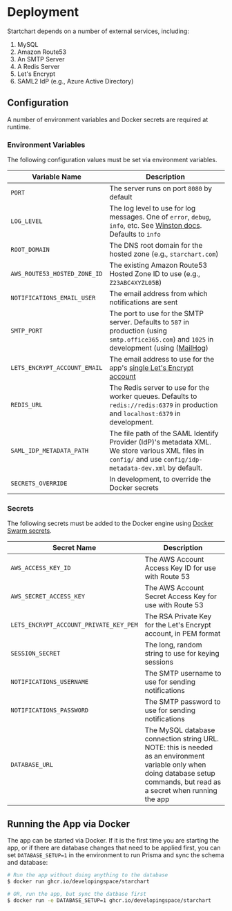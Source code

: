 # Deployment

Startchart depends on a number of external services, including:

1. MySQL
2. Amazon Route53
3. An SMTP Server
4. A Redis Server
5. Let's Encrypt
6. SAML2 IdP (e.g., Azure Active Directory)

## Configuration

A number of environment variables and Docker secrets are required at runtime.

### Environment Variables

The following configuration values must be set via environment variables.

| Variable Name                | Description                                                                                                                                                                        |
| ---------------------------- | ---------------------------------------------------------------------------------------------------------------------------------------------------------------------------------- |
| `PORT`                       | The server runs on port `8080` by default                                                                                                                                          |
| `LOG_LEVEL`                  | The log level to use for log messages. One of `error`, `debug`, `info`, etc. See [Winston docs](https://github.com/winstonjs/winston#logging-levels). Defaults to `info`           |
| `ROOT_DOMAIN`                | The DNS root domain for the hosted zone (e.g., `starchart.com`)                                                                                                                    |
| `AWS_ROUTE53_HOSTED_ZONE_ID` | The existing Amazon Route53 Hosted Zone ID to use (e.g., `Z23ABC4XYZL05B`)                                                                                                         |
| `NOTIFICATIONS_EMAIL_USER`   | The email address from which notifications are sent                                                                                                                                |
| `SMTP_PORT`                  | The port to use for the SMTP server. Defaults to `587` in production (using `smtp.office365.com`) and `1025` in development (using ([MailHog](https://github.com/mailhog/MailHog)) |
| `LETS_ENCRYPT_ACCOUNT_EMAIL` | The email address to use for the app's [single Let's Encrypt account](https://letsencrypt.org/docs/integration-guide/#one-account-or-many)                                         |
| `REDIS_URL`                  | The Redis server to use for the worker queues. Defaults to `redis://redis:6379` in production and `localhost:6379` in development.                                                 |
| `SAML_IDP_METADATA_PATH`     | The file path of the SAML Identify Provider (IdP)'s metadata XML. We store various XML files in `config/` and use `config/idp-metadata-dev.xml` by default.                        |
| `SECRETS_OVERRIDE`           | In development, to override the Docker secrets                                                                                                                                     |

### Secrets

The following secrets must be added to the Docker engine using [Docker Swarm secrets](https://docs.docker.com/engine/swarm/secrets/).

| Secret Name                            | Description                                                                                                                                                                  |
| -------------------------------------- | ---------------------------------------------------------------------------------------------------------------------------------------------------------------------------- |
| `AWS_ACCESS_KEY_ID`                    | The AWS Account Access Key ID for use with Route 53                                                                                                                          |
| `AWS_SECRET_ACCESS_KEY`                | The AWS Account Secret Access Key for use with Route 53                                                                                                                      |
| `LETS_ENCRYPT_ACCOUNT_PRIVATE_KEY_PEM` | The RSA Private Key for the Let's Encrypt account, in PEM format                                                                                                             |
| `SESSION_SECRET`                       | The long, random string to use for keying sessions                                                                                                                           |
| `NOTIFICATIONS_USERNAME`               | The SMTP username to use for sending notifications                                                                                                                           |
| `NOTIFICATIONS_PASSWORD`               | The SMTP password to use for sending notifications                                                                                                                           |
| `DATABASE_URL`                         | The MySQL database connection string URL. NOTE: this is needed as an environment variable only when doing database setup commands, but read as a secret when running the app |

## Running the App via Docker

The app can be started via Docker. If it is the first time you are starting the app, or if there are database changes that need to be applied first, you can set `DATABASE_SETUP=1` in the environment to run Prisma and sync the schema and database:

```sh
# Run the app without doing anything to the database
$ docker run ghcr.io/developingspace/starchart

# OR, run the app, but sync the datbase first
$ docker run -e DATABASE_SETUP=1 ghcr.io/developingspace/starchart
```

